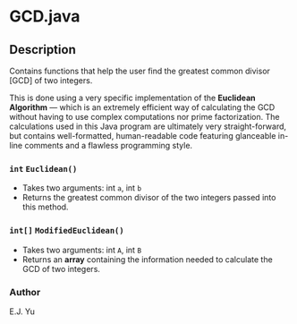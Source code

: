 # GCD.java

## Description

Contains functions that help the user find the greatest common divisor [GCD] of two integers.

This is done using a very specific implementation of the **Euclidean Algorithm** — which is an extremely efficient way of calculating the GCD without having to use complex computations nor prime factorization. The calculations used in this Java program are ultimately very straight-forward, but contains well-formatted, human-readable code featuring glanceable in-line comments and a flawless programming style.

### `int` `Euclidean()`
- Takes two arguments: int `a`, int `b`
- Returns the greatest common divisor of the two integers passed into this method.

### `int[]` `ModifiedEuclidean()`
- Takes two arguments: int `A`, int `B`
- Returns an **array** containing the information needed to calculate the GCD of two integers.

### Author

E.J. Yu